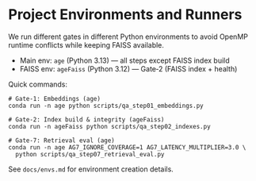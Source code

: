 # Project Environments and Runners

We run different gates in different Python environments to avoid OpenMP runtime conflicts while keeping FAISS available.

- Main env: `age` (Python 3.13) — all steps except FAISS index build
- FAISS env: `ageFaiss` (Python 3.12) — Gate‑2 (FAISS index + health)

Quick commands:

```
# Gate‑1: Embeddings (age)
conda run -n age python scripts/qa_step01_embeddings.py

# Gate‑2: Index build & integrity (ageFaiss)
conda run -n ageFaiss python scripts/qa_step02_indexes.py

# Gate‑7: Retrieval eval (age)
conda run -n age AG7_IGNORE_COVERAGE=1 AG7_LATENCY_MULTIPLIER=3.0 \
  python scripts/qa_step07_retrieval_eval.py
```

See `docs/envs.md` for environment creation details.

